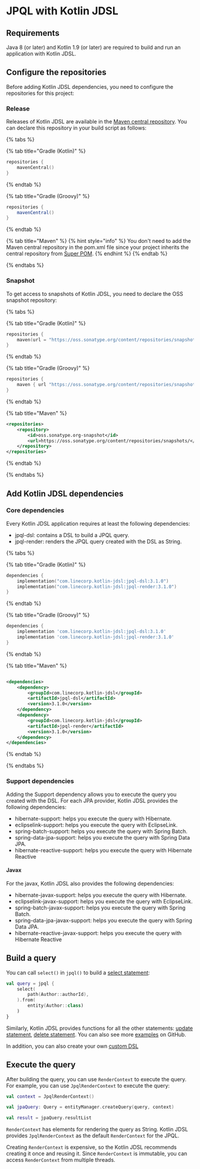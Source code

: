# JPQL with Kotlin JDSL

## Requirements

Java 8 (or later) and Kotlin 1.9 (or later) are required to build and run an application with Kotlin JDSL.

## Configure the repositories

Before adding Kotlin JDSL dependencies, you need to configure the repositories for this project:

### Release

Releases of Kotlin JDSL are available in the [Maven central repository](https://central.sonatype.com/search?q=g%3Acom.linecorp.kotlin-jdsl).
You can declare this repository in your build script as follows:

{% tabs %}

{% tab title="Gradle (Kotlin)" %}

```kotlin
repositories {
    mavenCentral()
}
```

{% endtab %}

{% tab title="Gradle (Groovy)" %}

```groovy
repositories {
    mavenCentral()
}
```

{% endtab %}

{% tab title="Maven" %}
{% hint style="info" %}
You don't need to add the Maven central repository in the pom.xml file since your project inherits the central repository from [Super POM](https://maven.apache.org/guides/introduction/introduction-to-the-pom.html#super-pom).
{% endhint %}
{% endtab %}

{% endtabs %}

### Snapshot

To get access to snapshots of Kotlin JDSL, you need to declare the OSS snapshot repository:

{% tabs %}

{% tab title="Gradle (Kotlin)" %}

```kotlin
repositories {
    maven(url = "https://oss.sonatype.org/content/repositories/snapshots")
}
```

{% endtab %}

{% tab title="Gradle (Groovy)" %}

```groovy
repositories {
    maven { url "https://oss.sonatype.org/content/repositories/snapshots" }
}
```

{% endtab %}

{% tab title="Maven" %}

```xml
<repositories>
    <repository>
        <id>oss.sonatype.org-snapshot</id>
        <url>https://oss.sonatype.org/content/repositories/snapshots/</url>
    </repository>
</repositories>
```

{% endtab %}

{% endtabs %}

## Add Kotlin JDSL dependencies

### Core dependencies

Every Kotlin JDSL application requires at least the following dependencies:

- jpql-dsl: contains a DSL to build a JPQL query.
- jpql-render: renders the JPQL query created with the DSL as String.

{% tabs %}

{% tab title="Gradle (Kotlin)" %}

```kotlin
dependencies {
    implementation("com.linecorp.kotlin-jdsl:jpql-dsl:3.1.0")
    implementation("com.linecorp.kotlin-jdsl:jpql-render:3.1.0")
}
```

{% endtab %}

{% tab title="Gradle (Groovy)" %}

```groovy
dependencies {
    implementation 'com.linecorp.kotlin-jdsl:jpql-dsl:3.1.0'
    implementation 'com.linecorp.kotlin-jdsl:jpql-render:3.1.0'
}
```

{% endtab %}

{% tab title="Maven" %}

```xml

<dependencies>
    <dependency>
        <groupId>com.linecorp.kotlin-jdsl</groupId>
        <artifactId>jpql-dsl</artifactId>
        <version>3.1.0</version>
    </dependency>
    <dependency>
        <groupId>com.linecorp.kotlin-jdsl</groupId>
        <artifactId>jpql-render</artifactId>
        <version>3.1.0</version>
    </dependency>
</dependencies>
```

{% endtab %}

{% endtabs %}

### Support dependencies

Adding the Support dependency allows you to execute the query you created with the DSL.
For each JPA provider, Kotlin JDSL provides the following dependencies:

- hibernate-support: helps you execute the query with Hibernate.
- eclipselink-support: helps you execute the query with EclipseLink.
- spring-batch-support: helps you execute the query with Spring Batch.
- spring-data-jpa-support: helps you execute the query with Spring Data JPA.
- hibernate-reactive-support: helps you execute the query with Hibernate Reactive

#### Javax

For the javax, Kotlin JDSL also provides the following dependencies:

- hibernate-javax-support: helps you execute the query with Hibernate.
- eclipselink-javax-support: helps you execute the query with EclipseLink.
- spring-batch-javax-support: helps you execute the query with Spring Batch.
- spring-data-jpa-javax-support: helps you execute the query with Spring Data JPA.
- hibernate-reactive-javax-support: helps you execute the query with Hibernate Reactive

## Build a query

You can call `select()` in `jpql()` to build a [select statement](statements.md#select-statement):

```kotlin
val query = jpql {
    select(
        path(Author::authorId),
    ).from(
        entity(Author::class)
    )
}
```

Similarly, Kotlin JDSL provides functions for all the other statements: [update statement](statements.md#update-statement), [delete statement](statements.md#delete-statement).
You can also see more [examples](https://github.com/line/kotlin-jdsl/tree/main/example) on GitHub.

In addition, you can also create your own [custom DSL](custom-dsl.md)

## Execute the query

After building the query, you can use `RenderContext` to execute the query.
For example, you can use `JpqlRenderContext` to execute the query:

```kotlin
val context = JpqlRenderContext()

val jpaQuery: Query = entityManager.createQuery(query, context)

val result = jpaQuery.resultList
```

`RenderContext` has elements for rendering the query as String.
Kotlin JDSL provides `JpqlRenderContext` as the default `RenderContext` for the JPQL.

Creating `RenderContext` is expensive, so the Kotlin JDSL recommends creating it once and reusing it.
Since `RenderContext` is immutable, you can access `RenderContext` from multiple threads.
